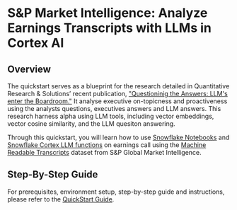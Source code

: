 # S&P Market Intelligence: Analyze Earnings Transcripts with LLMs in Cortex AI

## Overview

The quickstart serves as a blueprint for the research detailed in Quantitative Research & Solutions’ recent publication, ["Questioninig the Answers: LLM's enter the Boardroom."](https://www.spglobal.com/market-intelligence/en/news-insights/research/questioning-the-answers-llms-enter-the-boardroom) It analyse executive on-topicness and proactiveness using the analysts questions, executives answers and LLM answers. This research harness alpha using LLM tools, including vector embeddings, vector cosine similarity, and the LLM quesiton answering.

Through this quickstart, you will learn how to use [Snowflake Notebooks](https://docs.snowflake.com/user-guide/ui-snowsight/notebooks) and [Snowflake Cortex LLM functions](https://docs.snowflake.com/en/user-guide/snowflake-cortex/llm-functions) on earnings call using the [Machine Readable Transcripts](https://app.snowflake.com/marketplace/listing/GZT0Z8P3D2V/s-p-global-market-intelligence-machine-readable-transcripts) dataset from S&P Global Market Intelligence.

## Step-By-Step Guide

For prerequisites, environment setup, step-by-step guide and instructions, please refer to the [QuickStart Guide](https://quickstarts.snowflake.com/guide/s_and_p_market_intelligence_analyze_earnings_transcripts_in_cortex_ai/index.html).

